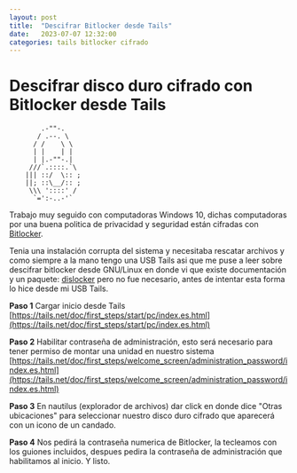 ```yaml
---
layout: post
title:  "Descifrar Bitlocker desde Tails"
date:   2023-07-07 12:32:00
categories: tails bitlocker cifrado
---
```


# Descifrar disco duro cifrado con Bitlocker desde Tails


            .-""-.
           / .--. \
          / /    \ \
          | |    | |
          | |.-""-.|
         ///`.::::.`\
        ||| ::/  \:: ;
        ||; ::\__/:: ;
         \\\ '::::' /
          `=':-..-'`
 

Trabajo muy seguido con computadoras Windows 10, dichas computadoras por una buena politica de privacidad y seguridad están cifradas con [Bitlocker](https://es.wikipedia.org/wiki/BitLocker_Drive_Encryption).

Tenia una instalación corrupta del sistema y necesitaba rescatar archivos y como siempre a la mano tengo una USB Tails asi que me puse a leer sobre descifrar bitlocker desde GNU/Linux en donde vi que existe documentación y un paquete: [dislocker](https://github.com/Aorimn/dislocker) pero no fue necesario, antes de intentar esta forma lo hice desde mi USB Tails.

**Paso 1** Cargar inicio desde Tails 
[https://tails.net/doc/first_steps/start/pc/index.es.html](https://tails.net/doc/first_steps/start/pc/index.es.html)

**Paso 2** Habilitar contraseña de administración, esto será necesario para tener permiso de montar una unidad en nuestro sistema
[https://tails.net/doc/first_steps/welcome_screen/administration_password/index.es.html](https://tails.net/doc/first_steps/welcome_screen/administration_password/index.es.html)

**Paso 3** En nautilus (explorador de archivos) dar click en donde dice "Otras ubicaciones" para seleccionar nuestro disco duro cifrado que aparecerá con un icono de un candado.

**Paso 4** Nos pedirá la contraseña numerica de Bitlocker, la tecleamos con los guiones incluidos, despues pedira la contraseña de administración que habilitamos al inicio. Y listo.







